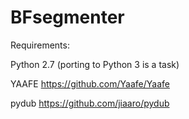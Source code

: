 # BFsegmenter

Requirements:

Python 2.7 (porting to Python 3 is a task)

YAAFE https://github.com/Yaafe/Yaafe

pydub https://github.com/jiaaro/pydub
